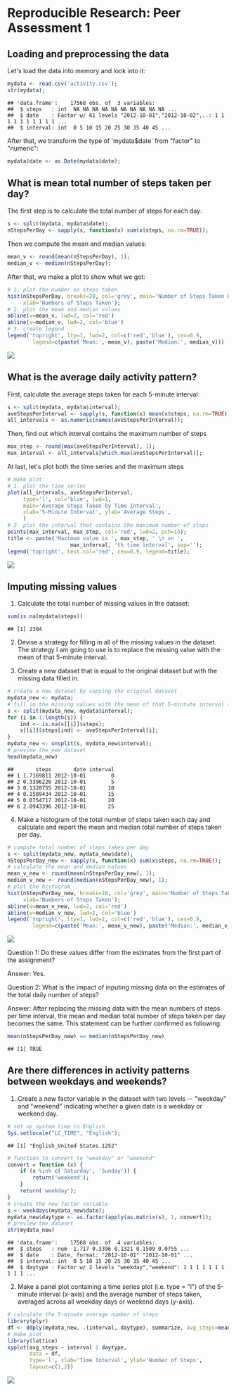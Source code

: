 # Reproducible Research: Peer Assessment 1


## Loading and preprocessing the data
Let's load the data into memory and look into it:

```r
mydata <- read.csv('activity.csv');
str(mydata);
```

```
## 'data.frame':	17568 obs. of  3 variables:
##  $ steps   : int  NA NA NA NA NA NA NA NA NA NA ...
##  $ date    : Factor w/ 61 levels "2012-10-01","2012-10-02",..: 1 1 1 1 1 1 1 1 1 1 ...
##  $ interval: int  0 5 10 15 20 25 30 35 40 45 ...
```
After that, we transform the type of 'mydata$date' from "factor" to "numeric":

```r
mydata$date <- as.Date(mydata$date);
```

## What is mean total number of steps taken per day?
The first step is to calculate the total number of steps for each day:

```r
s <- split(mydata, mydata$date);
nStepsPerDay <- sapply(s, function(x) sum(x$steps, na.rm=TRUE));
```
Then we compute the mean and median values:

```r
mean_v <- round(mean(nStepsPerDay), 1);
median_v <- median(nStepsPerDay);
```
After that, we make a plot to show what we got:

```r
# 1. plot the number os steps taken
hist(nStepsPerDay, breaks=20, col='grey', main='Number of Steps Taken Per Day',
     xlab='Numbers of Steps Taken');
# 2. plot the mean and median values
abline(v=mean_v, lwd=2, col='red')
abline(v=median_v, lwd=2, col='blue')
# 3. create legend
legend('topright', lty=1, lwd=2, col=c('red','blue'), cex=0.9,
        legend=c(paste('Mean:', mean_v), paste('Median:', median_v)))
```

![](PA1_template_files/figure-html/unnamed-chunk-5-1.png) 


## What is the average daily activity pattern?
First, calculate the average steps taken for each 5-minute interval:

```r
s <- split(mydata, mydata$interval);
aveStepsPerInterval <- sapply(s, function(x) mean(x$steps, na.rm=TRUE));
all_intervals <- as.numeric(names(aveStepsPerInterval));
```
Then, find out which interval contains the maximum number of steps

```r
max_step <- round(max(aveStepsPerInterval), 1);
max_interval <- all_intervals[which.max(aveStepsPerInterval)];
```
At last, let's plot both the time series and the maximum steps

```r
# make plot 
# 1. plot the time series
plot(all_intervals, aveStepsPerInterval, 
     type='l', col='blue', lwd=1,
     main='Average Steps Taken by Time Interval',
     xlab='5-Minute Interval', ylab='Average Steps',
     )
# 2. plot the interval that contains the maximum number of steps
points(max_interval, max_step, col='red', lwd=2, pch=15);
title <- paste('Maximum value is ', max_step, ' \n on ', 
                    max_interval, 'th time interval', sep='');
legend('topright', text.col='red', cex=0.9, legend=title);
```

![](PA1_template_files/figure-html/unnamed-chunk-8-1.png) 


## Imputing missing values
1. Calculate the total number of missing values in the dataset:

```r
sum(is.na(mydata$steps))
```

```
## [1] 2304
```
2. Devise a strategy for filling in all of the missing values in the dataset. The strategy I am going to use is to replace the missing value with the mean of that 5-minute interval.

3. Create a new dataset that is equal to the original dataset but with the missing data filled in.

```r
# create a new dataset by copying the original dataset
mydata_new <- mydata;
# fill in the missing values with the mean of that 5-mintute interval (storing in variable 'aveStepsPerInterval')
s <- split(mydata_new, mydata$interval);
for (i in 1:length(s)) {
    ind <- is.na(s[[i]]$steps);
    s[[i]]$steps[ind] <- aveStepsPerInterval[i];
}
mydata_new <- unsplit(s, mydata_new$interval);   
# preview the new dataset
head(mydata_new)
```

```
##       steps       date interval
## 1 1.7169811 2012-10-01        0
## 2 0.3396226 2012-10-01        5
## 3 0.1320755 2012-10-01       10
## 4 0.1509434 2012-10-01       15
## 5 0.0754717 2012-10-01       20
## 6 2.0943396 2012-10-01       25
```
4. Make a histogram of the total number of steps taken each day and calculate and report the mean and median total number of steps taken per day.


```r
# compute total number of steps taken per day
s <- split(mydata_new, mydata_new$date);
nStepsPerDay_new <- sapply(s, function(x) sum(x$steps, na.rm=TRUE));
# calculate the mean and median values
mean_v_new <- round(mean(nStepsPerDay_new), 1);
median_v_new <- round(median(nStepsPerDay_new), 1);
# plot the histogram
hist(nStepsPerDay_new, breaks=20, col='grey', main='Number of Steps Taken Per Day',
     xlab='Numbers of Steps Taken');
abline(v=mean_v_new, lwd=2, col='red')
abline(v=median_v_new, lwd=2, col='blue')
legend('topright', lty=1, lwd=2, col=c('red','blue'), cex=0.9,
        legend=c(paste('Mean:', mean_v_new), paste('Median:', median_v_new)))
```

![](PA1_template_files/figure-html/unnamed-chunk-11-1.png) 

Question 1: Do these values differ from the estimates from the first part of the assignment? 

Answer: Yes.

Question 2: What is the impact of inputing missing data on the estimates of the total daily number of steps?

Answer: After replacing the missing data with the mean numbers of steps per time interval, the mean and median total number of steps taken per day becomes the same. This statement can be further confirmed as following:


```r
mean(nStepsPerDay_new) == median(nStepsPerDay_new)
```

```
## [1] TRUE
```


## Are there differences in activity patterns between weekdays and weekends?
1. Create a new factor variable in the dataset with two levels -- "weekday" and "weekend" indicating whether a given date is a weekday or weekend day.


```r
# set up system time to English
Sys.setlocale("LC_TIME", "English");
```

```
## [1] "English_United States.1252"
```

```r
# function to convert to "weekday" or "weekend"
convert = function (x) {
    if (x %in% c('Saturday', 'Sunday')) {
        return('weekend');
    }
    return('weekday');
}
# create the new factor variable
s <- weekdays(mydata_new$date);
mydata_new$daytype <- as.factor(apply(as.matrix(s), 1, convert));
# preview the dataset
str(mydata_new)
```

```
## 'data.frame':	17568 obs. of  4 variables:
##  $ steps   : num  1.717 0.3396 0.1321 0.1509 0.0755 ...
##  $ date    : Date, format: "2012-10-01" "2012-10-01" ...
##  $ interval: int  0 5 10 15 20 25 30 35 40 45 ...
##  $ daytype : Factor w/ 2 levels "weekday","weekend": 1 1 1 1 1 1 1 1 1 1 ...
```

2. Make a panel plot containing a time series plot (i.e. type = "l") of the 5-minute interval (x-axis) and the average number of steps taken, averaged across all weekday days or weekend days (y-axis).


```r
# calculate the 5-minute average number of steps
library(plyr)
df <- ddply(mydata_new, .(interval, daytype), summarize, avg_steps=mean(steps));
# make plot
library(lattice)
xyplot(avg_steps ~ interval | daytype,
       data = df,
       type='l', xlab='Time Interval', ylab='Number of Steps',
       layout=c(1,2))
```

![](PA1_template_files/figure-html/unnamed-chunk-14-1.png) 
